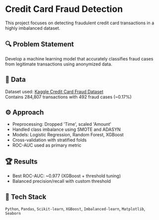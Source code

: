 # Credit Card Fraud Detection

This project focuses on detecting fraudulent credit card transactions in a highly imbalanced dataset.

## 🔍 Problem Statement
Develop a machine learning model that accurately classifies fraud cases from legitimate transactions using anonymized data.

## 📁 Data
Dataset used: [Kaggle Credit Card Fraud Dataset](https://www.kaggle.com/datasets/mlg-ulb/creditcardfraud)  
Contains 284,807 transactions with 492 fraud cases (~0.17%)


## ⚙️ Approach
- Preprocessing: Dropped 'Time', scaled 'Amount'
- Handled class imbalance using SMOTE and ADASYN
- Models: Logistic Regression, Random Forest, XGBoost
- Cross-validation with stratified folds
- ROC-AUC used as primary metric

## 🏆 Results
- Best ROC-AUC: ~0.977 (XGBoost + threshold tuning)
- Balanced precision/recall with custom threshold

## 🧰 Tech Stack
`Python`, `Pandas`, `Scikit-learn`, `XGBoost`, `Imbalanced-learn`, `Matplotlib`, `Seaborn`
